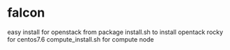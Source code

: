 # falcon
easy install for openstack from package
install.sh to install opentack rocky for centos7.6
compute_install.sh for compute node
